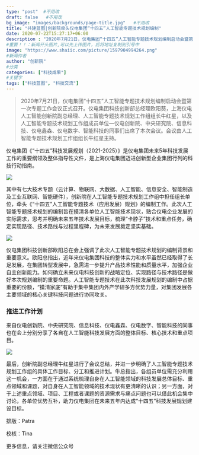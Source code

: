```yaml
---
type: "post"  #不用改
draft: false   #不用改
bg_image: "images/backgrounds/page-title.jpg"   #不用改
title: "共建蓝图|创新院牵头仪电集团“十四五”人工智能专题技术规划编制"
date: 2020-07-22T15:27:17+06:00
description : "2020年7月21日，仪电集团“十四五”人工智能专题技术规划编制启动会暨第一次专题工作会议正式召开。"
#重要！！：新闻开头图片,可以先上传图片，后将地址复制到引号中
image: "https://www.shaiic.com/picture/1597904994264.png"
#新闻作者
author: "创新院"
#分类
categories: ["科技成果"]
#关键字
tags: ["科技蓝图", "科技交流"]
---
```





> 2020年7月21日，仪电集团“十四五”人工智能专题技术规划编制启动会暨第一次专题工作会议正式召开。仪电集团科技创新部总经理欧阳葵，上海仪电人工智能创新院副总经理、人工智能专题技术规划工作组组长牛红星，以及人工智能专题技术规划工作组成员单位—仪电创新院、中央研究院、信息科技、仪电鑫森、仪电数字、智能科技的同事们出席了本次会议。会议由人工智能专题技术规划工作组组长牛红星主持。

仪电集团《“十四五”科技发展规划（2021-2025）》是仪电集团未来5年科技发展工作的重要纲领及整体指导性文件，是上海仪电集团迈进创新型企业集团行列的科技行动指南。

![](https://www.shaiic.com/picture/1597905038050.webp)

其中有七大技术专题（云计算、物联网、大数据、人工智能、信息安全、智能制造及工业互联网、智能硬件），创新院在人工智能专题技术规划工作组中担任组长单位，牵头《“十四五”人工智能专题技术（应用发展）规划》的编制工作。此次人工智能专题技术规划的编制旨在摸清各单位人工智能技术现状，贴合仪电企业发展的实际需求，思考并明确未来五年技术发展目标，梳理“卡脖子”技术和重点任务，确定实现路径、技术路线与过程里程碑，为未来发展奠定坚实基础。

![](https://www.shaiic.com/picture/1597905096604.png)

仪电集团科技创新部欧阳总在会上强调了此次人工智能专题技术规划的编制背景和重要意义。欧阳总指出，近年来仪电集团科技的整体实力和水平虽然已经取得了长足发展，在集团转型发展中，急需进一步提升产品技术性能和质量水平，加强企业自主创新能力。如何确立未来仪电科技创新的战略定位、实现路径与技术路径是做好本次规划编制的重要命题。人工智能专题技术在此次科技发展规划的编制中占据重要的份额，“摸清家底”有助于集中集团内外产学研多方优势力量，对集团发展各主要领域的核心关键科技问题进行协同攻关。


### 推进工作计划

来自仪电创新院、中央研究院、信息科技、仪电鑫森、仪电数字、智能科技的同事也在会上分别分享了各自在人工智能科技发展方面的整体目标、核心技术和重点项目。

![](https://www.shaiic.com/picture/1597905159427.png)

最后，创新院副总经理牛红星进行了会议总结，并进一步明确了人工智能专题技术规划工作组的具体工作目标、分工和推进计划。牛总指出，各组员单位需充分利用这一机会，一方面在于通过系统梳理自身在人工智能领域的科技发展总体目标、重点领域和课题，对自身在人工智能领域的技术现状有更清晰的认识；另一方面，对于上述重点领域、项目、工程或者课题的资源需求与痛点问题也可以借此机会集中讨论，各单位优势互补，助力仪电集团在未来五年内达成“十四五”科技发展规划建设目标。

排版：Patra

校核：Tina

更多信息，请关注微信公众号
